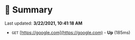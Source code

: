 # 📖 Summary
Last updated: **3/22/2021, 10:41:18 AM**

- `GET` [https://google.com](https://google.com) - **Up** (185ms)
